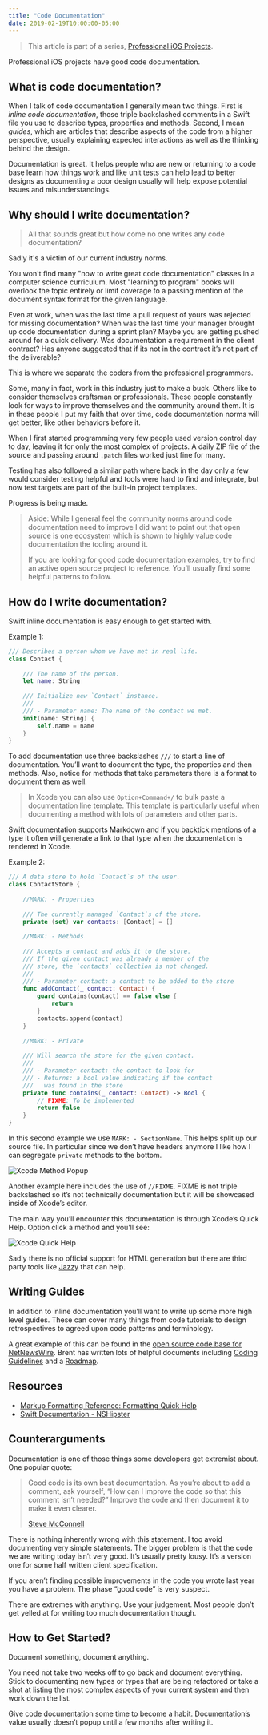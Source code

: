 ```yaml
---
title: "Code Documentation"
date: 2019-02-19T10:00:00-05:00
---
```


> This article is part of a series, [Professional iOS Projects](/professional-ios-projects/).

Professional iOS projects have good code documentation.

## What is code documentation?

When I talk of code documentation I generally mean two things. First is _inline code documentation_, those triple backslashed comments in a Swift file you use to describe types, properties and methods. Second, I mean _guides_, which are articles that describe aspects of the code from a higher perspective, usually explaining expected interactions as well as the thinking behind the design.

Documentation is great. It helps people who are new or returning to a code base learn how things work and like unit tests can help lead to better designs as documenting a poor design usually will help expose potential issues and misunderstandings.

## Why should I write documentation?

> All that sounds great but how come no one writes any code documentation?   

Sadly it's a victim of our current industry norms.

You won't find many "how to write great code documentation" classes in a computer science curriculum. Most "learning to program" books will overlook the topic entirely or limit coverage to a passing mention of the document syntax format for the given language. 

Even at work, when was the last time a pull request of yours was rejected for missing documentation? When was the last time your manager brought up code documentation during a sprint plan? Maybe you are getting pushed around for a quick delivery. Was documentation a requirement in the client contract? Has anyone suggested that if its not in the contract it’s not part of the deliverable? 

This is where we separate the coders from the professional programmers. 

Some, many in fact, work in this industry just to make a buck. Others like to consider themselves craftsman or professionals. These people constantly look for ways to improve themselves and the community around them. It is in these people I put my faith that over time, code documentation norms will get better, like other behaviors before it.

When I first started programming very few people used version control day to day, leaving it for only the most complex of projects. A daily ZIP file of the source and passing around `.patch` files worked just fine for many. 

Testing has also followed a similar path where back in the day only a few would consider testing helpful and tools were hard to find and integrate, but now test targets are part of the built-in project templates. 

Progress is being made.

> Aside: While I general feel the community norms around code documentation need to improve I did want to point out that open source is one ecosystem which is shown to highly value code documentation the tooling around it.   
>   
> If you are looking for good code documentation examples, try to find an active open source project to reference. You’ll usually find some helpful patterns to follow.  

## How do I write documentation?

Swift inline documentation is easy enough to get started with.

Example 1:

```swift
/// Describes a person whom we have met in real life.
class Contact {
    
    /// The name of the person.
    let name: String
    
    /// Initialize new `Contact` instance.
    ///
    /// - Parameter name: The name of the contact we met.
    init(name: String) {
        self.name = name
    }
}
```

To add documentation use three backslashes `///` to start a line of documentation. You’ll want to document the type, the properties and then methods. Also, notice for methods that take parameters there is a format to document them as well. 

> In Xcode you can also use `Option+Command+/` to bulk paste a documentation line template. This template is particularly useful when documenting a method with lots of parameters and other parts.  

Swift documentation supports Markdown and if you backtick mentions of a type it often will generate a link to that type when the documentation is rendered in Xcode.

Example 2:

```swift
/// A data store to hold `Contact`s of the user.
class ContactStore {
    
    //MARK: - Properties
    
    /// The currently managed `Contact`s of the store.
    private (set) var contacts: [Contact] = []
    
    //MARK: - Methods
    
    /// Accepts a contact and adds it to the store.
    /// If the given contact was already a member of the 
    /// store, the `contacts` collection is not changed.
    ///
    /// - Parameter contact: a contact to be added to the store
    func addContact(_ contact: Contact) {
        guard contains(contact) == false else {
            return
        }
        contacts.append(contact)
    }
    
    //MARK: - Private
    
    /// Will search the store for the given contact.
    ///
    /// - Parameter contact: the contact to look for
    /// - Returns: a bool value indicating if the contact
    ///   was found in the store
    private func contains(_ contact: Contact) -> Bool {
        // FIXME: To be implemented
        return false
    }
}
```

In this second example we use `MARK: - SectionName`. This helps split up our source file. In particular since we don’t have headers anymore I like how I can segregate `private` methods to the bottom. 

<img src="method-popup.png" alt="Xcode Method Popup" data-action="zoom" />

Another example here includes the use of `//FIXME`. FIXME is not triple backslashed so it’s not technically documentation but it will be showcased inside of Xcode’s editor.

The main way you’ll encounter this documentation is through Xcode’s Quick Help. Option click a method and you’ll see:

<img src="quickhelp.png" alt="Xcode Quick Help" data-action="zoom" />

Sadly there is no official support for HTML generation but there are third party tools like [Jazzy](https://github.com/realm/jazzy) that can help.

## Writing Guides
In addition to inline documentation you’ll want to write up some more high level guides. These can cover many things from code tutorials to design retrospectives to agreed upon code patterns and terminology. 

A great example of this can be found in the [open source code base for NetNewsWire](https://github.com/brentsimmons/NetNewsWire/tree/master/Technotes). Brent has written lots of helpful documents including [Coding Guidelines](https://github.com/brentsimmons/NetNewsWire/blob/master/Technotes/CodingGuidelines.md) and a [Roadmap](https://github.com/brentsimmons/NetNewsWire/blob/master/Technotes/Roadmap.md).

## Resources
* [Markup Formatting Reference: Formatting Quick Help](https://developer.apple.com/library/archive/documentation/Xcode/Reference/xcode_markup_formatting_ref/SymbolDocumentation.html#//apple_ref/doc/uid/TP40016497-CH51-SW1)
* [Swift Documentation - NSHipster](https://nshipster.com/swift-documentation/)

## Counterarguments
Documentation is one of those things some developers get extremist about. One popular quote: 

> Good code is its own best documentation. As you’re about to add a comment, ask yourself, “How can I improve the code so that this comment isn’t needed?” Improve the code and then document it to make it even clearer.  
>
> [Steve McConnell](https://www.azquotes.com/author/38834-Steve_McConnell)  

There is nothing inherently wrong with this statement. I too avoid documenting very simple statements. The bigger problem is that the code we are writing today isn’t very good. It’s usually pretty lousy. It’s a version one for some half written client specification. 

If you aren’t finding possible improvements in the code you wrote last year you have a problem. The phase “good code” is very suspect.

There are extremes with anything. Use your judgement. Most people don’t get yelled at for writing too much documentation though.

## How to Get Started?

Document something, document anything. 

You need not take two weeks off to go back and document everything. Stick to documenting new types or types that are being refactored or take a shot at listing the most complex aspects of your current system and then work down the list.

Give code documentation some time to become a habit. Documentation’s value usually doesn’t popup until a few months after writing it.
